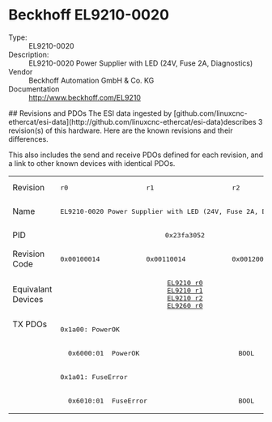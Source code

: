 #  Beckhoff EL9210-0020

<dl>
  <dt>Type:</dt><dd>EL9210-0020</dd>
  <dt>Description:</dt><dd>EL9210-0020 Power Supplier with LED (24V, Fuse 2A, Diagnostics)</dd>
  <dt>Vendor</dt><dd>Beckhoff Automation GmbH & Co. KG</dd>
  <dt>Documentation</dt><dd><a href="http://www.beckhoff.com/EL9210">http://www.beckhoff.com/EL9210</a></dd>
</dl>
## Revisions and PDOs
The ESI data ingested by [github.com/linuxcnc-ethercat/esi-data](http://github.com/linuxcnc-ethercat/esi-data)describes 3 revision(s) of this hardware.  Here are the known revisions and their differences.

This also includes the send and receive PDOs defined for each revision, and a link to other known devices with identical PDOs.

<table>
<tr >
<td class="first">Revision</td>
<td ><pre>r0</pre></td>
<td ><pre>r1</pre></td>
<td ><pre>r2</pre></td>
</tr>
<tr >
<td class="first">Name</td>
<td  colspan=3 align="center"><pre>EL9210-0020 Power Supplier with LED (24V, Fuse 2A, Diagnostics)</pre></td>
</tr>
<tr >
<td class="first">PID</td>
<td  colspan=3 align="center"><pre>0x23fa3052</pre></td>
</tr>
<tr >
<td class="first">Revision Code</td>
<td ><pre>0x00100014</pre></td>
<td ><pre>0x00110014</pre></td>
<td ><pre>0x00120014</pre></td>
</tr>
<tr >
<td class="first">Equivalant Devices</td>
<td  colspan=3 align="center"><pre><a href="EL9210">EL9210 r0</a><br/><a href="EL9210">EL9210 r1</a><br/><a href="EL9210">EL9210 r2</a><br/><a href="EL9260">EL9260 r0</a></pre></td>
</tr>
<tr class="txpdo pdosection">
<td class="first" rowspan=4 valign=top>TX PDOs</td>
<td colspan=3 align="left"><pre>0x1a00: PowerOK</pre></td>
<td></td>
</tr>
<tr class="txpdo">
<td  colspan=3 align="left"><pre>  0x6000:01  PowerOK                         BOOL</pre></td>
</tr>
<tr class="txpdo pdosection">
<td  colspan=3 align="left"><pre>0x1a01: FuseError</pre></td>
</tr>
<tr class="txpdo">
<td  colspan=3 align="left"><pre>  0x6010:01  FuseError                       BOOL</pre></td>
</tr>
</table>
